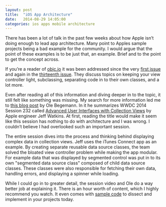 ```yaml
---
layout: post
title:  "iOS App Architecture"
date:   2014-08-29 14:05:00
categories: ios apps mobile architecture
---
```


There has been a lot of talk in the past few weeks about how Apple isn’t doing enough to lead app architecture. Many point to Apples sample projects being a bad example for the community. I would argue that the point of these examples is to be just that, an example. Brief and to the point to get the concept across.

If you’re a reader of [objc.io](http://www.objc.io/) it was been addressed since the very [first issue](http://www.objc.io/issue-1/) and again in the [thirteenth issue](http://www.objc.io/issue-13/). They discuss topics on keeping your view controller light, subclassing, separating code in to their own classes, and a lot more.

Even after reading all of this information and diving deeper in to the topic, it still felt like something was missing. My search for more information led me to [this blog post](http://oleb.net/blog/2014/06/apples-take-on-app-architecture/) by Ole Begemann. In it he summarizes WWDC 2014 Session 232 called [Advanced User Interfaces with Collection Views](https://developer.apple.com/videos/wwdc/2014/) by Apple engineer Jeff Watkins. At first, reading the title would make it seem like this session has nothing to do with architecture and I was wrong. I couldn’t believe I had overlooked such an important session.

The entire session dives into the process and thinking behind displaying complex data in collection views. Jeff uses the iTunes Connect app as an example. By creating separate reusable data source classes, the team solved the bloated view controller problem while making the app modular. For example data that was displayed by segmented control was put in to its own "segmented data source class" composed of child data source classes. These classes were also responsible for fetching their own data, handling errors, and displaying a spinner while loading.

While I could go in to greater detail, the session video and Ole do a way better job at explaining it. There is an hour worth of content, which I highly recommend you watch. It even comes with [sample code](https://developer.apple.com/wwdc/resources/sample-code/) to dissect and implement in your projects today.
